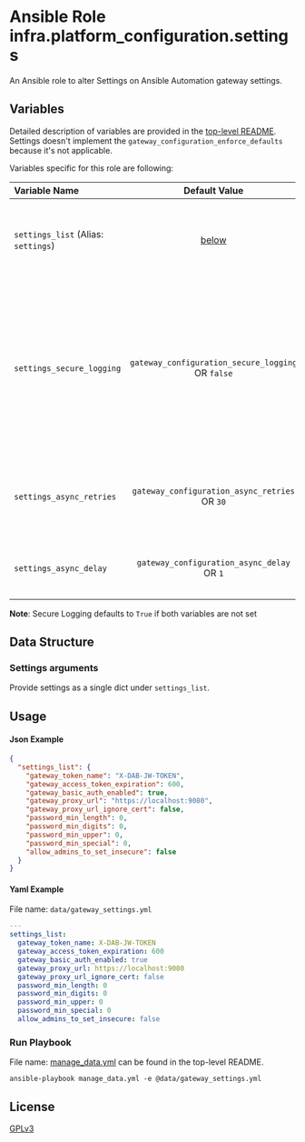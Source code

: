 # Ansible Role infra.platform_configuration.settings

An Ansible role to alter Settings on Ansible Automation gateway settings.

## Variables

Detailed description of variables are provided in the [top-level README](../../README.md).
Settings doesn't implement the `gateway_configuration_enforce_defaults` because it's not applicable.

Variables specific for this role are following:

| Variable Name                                   |                   Default Value                    | Required | Description                                                                                                                                                     |                                                      |
|:------------------------------------------------|:--------------------------------------------------:|:--------:|:----------------------------------------------------------------------------------------------------------------------------------------------------------------|:----------------------------------------------------:|
| `settings_list` (Alias: `settings`)          |            [below](#settings-arguments)            |   yes    | Data structure describing your setting entries described below.                                                                                                 |        [more](../../README.md#data-variables)        |
| `settings_secure_logging` | `gateway_configuration_secure_logging` OR `false`  |    no    | Whether or not to include the sensitive settings role tasks in the log. Set this value to `True` if you will be providing your sensitive values from elsewhere. |   [more](../../README.md#secure-logging-variables)   |
| `settings_async_retries`  |   `gateway_configuration_async_retries` OR `30`    |    no    | This variable sets the number of retries to attempt for the role.                                                                                               | [more](../../README.md#asynchronous-retry-variables) |
| `settings_async_delay`    |     `gateway_configuration_async_delay` OR `1`     |    no    | This sets the delay between retries for the role.                                                                                                               | [more](../../README.md#asynchronous-retry-variables) |

**Note**: Secure Logging defaults to `True` if both variables are not set

## Data Structure

### Settings arguments

Provide settings as a single dict under `settings_list`.

## Usage

#### Json Example

```json
{
  "settings_list": {
    "gateway_token_name": "X-DAB-JW-TOKEN",
    "gateway_access_token_expiration": 600,
    "gateway_basic_auth_enabled": true,
    "gateway_proxy_url": "https://localhost:9080",
    "gateway_proxy_url_ignore_cert": false,
    "password_min_length": 0,
    "password_min_digits": 0,
    "password_min_upper": 0,
    "password_min_special": 0,
    "allow_admins_to_set_insecure": false
  }
}

```

#### Yaml Example

File name: `data/gateway_settings.yml`

```yaml
---
settings_list:
  gateway_token_name: X-DAB-JW-TOKEN
  gateway_access_token_expiration: 600
  gateway_basic_auth_enabled: true
  gateway_proxy_url: https://localhost:9080
  gateway_proxy_url_ignore_cert: false
  password_min_length: 0
  password_min_digits: 0
  password_min_upper: 0
  password_min_special: 0
  allow_admins_to_set_insecure: false


```

### Run Playbook

File name: [manage_data.yml](../../README.md#example-ansible-playbook) can be found in the top-level README.

```shell
ansible-playbook manage_data.yml -e @data/gateway_settings.yml
```

## License

[GPLv3](https://github.com/ansible/aap-gateway/gateway_configuration_collection/COPYING)
